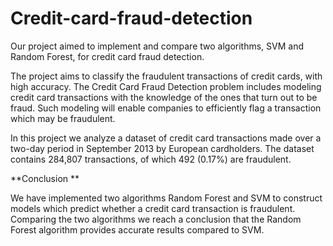 # Credit-card-fraud-detection

Our project aimed to implement and compare two algorithms, SVM and Random Forest, for credit card fraud detection. 

The project aims to classify the fraudulent transactions of credit cards, with high accuracy. The Credit Card Fraud Detection problem includes modeling credit card   transactions with the knowledge of the ones that turn out to be fraud. Such modeling will enable companies to efficiently flag a transaction which may be fraudulent.

In this project we analyze a dataset of credit card transactions made over a two-day period in September 2013 by European cardholders. The dataset contains 284,807 transactions, of which 492 (0.17%) are fraudulent.

**Conclusion **

We have implemented two algorithms Random Forest and SVM to construct models which predict whether a credit card transaction is fraudulent. Comparing the two algorithms we reach a conclusion that the Random Forest algorithm provides accurate results compared to SVM.
